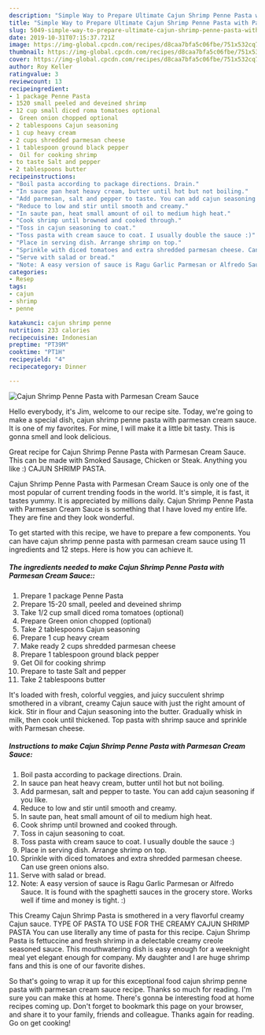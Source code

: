 ```yaml
---
description: "Simple Way to Prepare Ultimate Cajun Shrimp Penne Pasta with Parmesan Cream Sauce"
title: "Simple Way to Prepare Ultimate Cajun Shrimp Penne Pasta with Parmesan Cream Sauce"
slug: 5049-simple-way-to-prepare-ultimate-cajun-shrimp-penne-pasta-with-parmesan-cream-sauce
date: 2019-10-31T07:15:37.721Z
image: https://img-global.cpcdn.com/recipes/d8caa7bfa5c06fbe/751x532cq70/cajun-shrimp-penne-pasta-with-parmesan-cream-sauce-recipe-main-photo.jpg
thumbnail: https://img-global.cpcdn.com/recipes/d8caa7bfa5c06fbe/751x532cq70/cajun-shrimp-penne-pasta-with-parmesan-cream-sauce-recipe-main-photo.jpg
cover: https://img-global.cpcdn.com/recipes/d8caa7bfa5c06fbe/751x532cq70/cajun-shrimp-penne-pasta-with-parmesan-cream-sauce-recipe-main-photo.jpg
author: Roy Keller
ratingvalue: 3
reviewcount: 13
recipeingredient:
- 1 package Penne Pasta
- 1520 small peeled and deveined shrimp
- 12 cup small diced roma tomatoes optional
-  Green onion chopped optional
- 2 tablespoons Cajun seasoning
- 1 cup heavy cream
- 2 cups shredded parmesan cheese
- 1 tablespoon ground black pepper
-  Oil for cooking shrimp
- to taste Salt and pepper
- 2 tablespoons butter
recipeinstructions:
- "Boil pasta according to package directions. Drain."
- "In sauce pan heat heavy cream, butter until hot but not boiling."
- "Add parmesan, salt and pepper to taste. You can add cajun seasoning if you like."
- "Reduce to low and stir until smooth and creamy."
- "In saute pan, heat small amount of oil to medium high heat."
- "Cook shrimp until browned and cooked through."
- "Toss in cajun seasoning to coat."
- "Toss pasta with cream sauce to coat. I usually double the sauce :)"
- "Place in serving dish. Arrange shrimp on top."
- "Sprinkle with diced tomatoes and extra shredded parmesan cheese. Can use green onions also."
- "Serve with salad or bread."
- "Note: A easy version of sauce is Ragu Garlic Parmesan or Alfredo Sauce. It is found with the spaghetti sauces in the grocery store. Works well if time and money is tight. :)"
categories:
- Resep
tags:
- cajun
- shrimp
- penne

katakunci: cajun shrimp penne
nutrition: 233 calories
recipecuisine: Indonesian
preptime: "PT39M"
cooktime: "PT1H"
recipeyield: "4"
recipecategory: Dinner

---
```



![Cajun Shrimp Penne Pasta with Parmesan Cream Sauce](https://img-global.cpcdn.com/recipes/d8caa7bfa5c06fbe/751x532cq70/cajun-shrimp-penne-pasta-with-parmesan-cream-sauce-recipe-main-photo.jpg)

Hello everybody, it's Jim, welcome to our recipe site. Today, we're going to make a special dish, cajun shrimp penne pasta with parmesan cream sauce. It is one of my favorites. For mine, I will make it a little bit tasty. This is gonna smell and look delicious.

Great recipe for Cajun Shrimp Penne Pasta with Parmesan Cream Sauce. This can be made with Smoked Sausage, Chicken or Steak. Anything you like :) CAJUN SHRIMP PASTA.

Cajun Shrimp Penne Pasta with Parmesan Cream Sauce is only one of the most popular of current trending foods in the world. It's simple, it is fast, it tastes yummy. It is appreciated by millions daily. Cajun Shrimp Penne Pasta with Parmesan Cream Sauce is something that I have loved my entire life. They are fine and they look wonderful.


To get started with this recipe, we have to prepare a few components. You can have cajun shrimp penne pasta with parmesan cream sauce using 11 ingredients and 12 steps. Here is how you can achieve it.

##### The ingredients needed to make Cajun Shrimp Penne Pasta with Parmesan Cream Sauce::

1. Prepare 1 package Penne Pasta
1. Prepare 15-20 small, peeled and deveined shrimp
1. Take 1/2 cup small diced roma tomatoes (optional)
1. Prepare  Green onion chopped (optional)
1. Take 2 tablespoons Cajun seasoning
1. Prepare 1 cup heavy cream
1. Make ready 2 cups shredded parmesan cheese
1. Prepare 1 tablespoon ground black pepper
1. Get  Oil for cooking shrimp
1. Prepare to taste Salt and pepper
1. Take 2 tablespoons butter


It&#39;s loaded with fresh, colorful veggies, and juicy succulent shrimp smothered in a vibrant, creamy Cajun sauce with just the right amount of kick. Stir in flour and Cajun seasoning into the butter. Gradually whisk in milk, then cook until thickened. Top pasta with shrimp sauce and sprinkle with Parmesan cheese. 

##### Instructions to make Cajun Shrimp Penne Pasta with Parmesan Cream Sauce:

1. Boil pasta according to package directions. Drain.
1. In sauce pan heat heavy cream, butter until hot but not boiling.
1. Add parmesan, salt and pepper to taste. You can add cajun seasoning if you like.
1. Reduce to low and stir until smooth and creamy.
1. In saute pan, heat small amount of oil to medium high heat.
1. Cook shrimp until browned and cooked through.
1. Toss in cajun seasoning to coat.
1. Toss pasta with cream sauce to coat. I usually double the sauce :)
1. Place in serving dish. Arrange shrimp on top.
1. Sprinkle with diced tomatoes and extra shredded parmesan cheese. Can use green onions also.
1. Serve with salad or bread.
1. Note: A easy version of sauce is Ragu Garlic Parmesan or Alfredo Sauce. It is found with the spaghetti sauces in the grocery store. Works well if time and money is tight. :)


This Creamy Cajun Shrimp Pasta is smothered in a very flavorful creamy Cajun sauce. TYPE OF PASTA TO USE FOR THE CREAMY CAJUN SHRIMP PASTA You can use literally any time of pasta for this recipe. Cajun Shrimp Pasta is fettuccine and fresh shrimp in a delectable creamy creole seasoned sauce. This mouthwatering dish is easy enough for a weeknight meal yet elegant enough for company. My daughter and I are huge shrimp fans and this is one of our favorite dishes. 

So that's going to wrap it up for this exceptional food cajun shrimp penne pasta with parmesan cream sauce recipe. Thanks so much for reading. I'm sure you can make this at home. There's gonna be interesting food at home recipes coming up. Don't forget to bookmark this page on your browser, and share it to your family, friends and colleague. Thanks again for reading. Go on get cooking!
